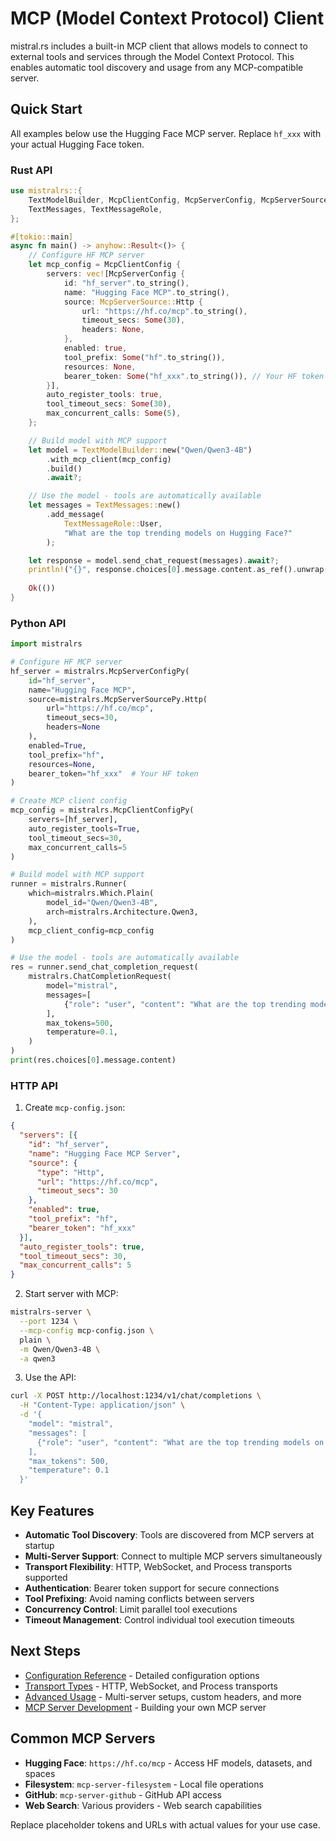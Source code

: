 # MCP (Model Context Protocol) Client

mistral.rs includes a built-in MCP client that allows models to connect to external tools and services through the Model Context Protocol. This enables automatic tool discovery and usage from any MCP-compatible server.

## Quick Start

All examples below use the Hugging Face MCP server. Replace `hf_xxx` with your actual Hugging Face token.

### Rust API

```rust
use mistralrs::{
    TextModelBuilder, McpClientConfig, McpServerConfig, McpServerSource,
    TextMessages, TextMessageRole,
};

#[tokio::main]
async fn main() -> anyhow::Result<()> {
    // Configure HF MCP server
    let mcp_config = McpClientConfig {
        servers: vec![McpServerConfig {
            id: "hf_server".to_string(),
            name: "Hugging Face MCP".to_string(),
            source: McpServerSource::Http {
                url: "https://hf.co/mcp".to_string(),
                timeout_secs: Some(30),
                headers: None,
            },
            enabled: true,
            tool_prefix: Some("hf".to_string()),
            resources: None,
            bearer_token: Some("hf_xxx".to_string()), // Your HF token
        }],
        auto_register_tools: true,
        tool_timeout_secs: Some(30),
        max_concurrent_calls: Some(5),
    };

    // Build model with MCP support
    let model = TextModelBuilder::new("Qwen/Qwen3-4B")
        .with_mcp_client(mcp_config)
        .build()
        .await?;

    // Use the model - tools are automatically available
    let messages = TextMessages::new()
        .add_message(
            TextMessageRole::User,
            "What are the top trending models on Hugging Face?"
        );

    let response = model.send_chat_request(messages).await?;
    println!("{}", response.choices[0].message.content.as_ref().unwrap());
    
    Ok(())
}
```

### Python API

```python
import mistralrs

# Configure HF MCP server
hf_server = mistralrs.McpServerConfigPy(
    id="hf_server",
    name="Hugging Face MCP",
    source=mistralrs.McpServerSourcePy.Http(
        url="https://hf.co/mcp",
        timeout_secs=30,
        headers=None
    ),
    enabled=True,
    tool_prefix="hf",
    resources=None,
    bearer_token="hf_xxx"  # Your HF token
)

# Create MCP client config
mcp_config = mistralrs.McpClientConfigPy(
    servers=[hf_server],
    auto_register_tools=True,
    tool_timeout_secs=30,
    max_concurrent_calls=5
)

# Build model with MCP support
runner = mistralrs.Runner(
    which=mistralrs.Which.Plain(
        model_id="Qwen/Qwen3-4B",
        arch=mistralrs.Architecture.Qwen3,
    ),
    mcp_client_config=mcp_config
)

# Use the model - tools are automatically available
res = runner.send_chat_completion_request(
    mistralrs.ChatCompletionRequest(
        model="mistral",
        messages=[
            {"role": "user", "content": "What are the top trending models on Hugging Face?"}
        ],
        max_tokens=500,
        temperature=0.1,
    )
)
print(res.choices[0].message.content)
```

### HTTP API

1. Create `mcp-config.json`:
```json
{
  "servers": [{
    "id": "hf_server",
    "name": "Hugging Face MCP Server",
    "source": {
      "type": "Http",
      "url": "https://hf.co/mcp",
      "timeout_secs": 30
    },
    "enabled": true,
    "tool_prefix": "hf",
    "bearer_token": "hf_xxx"
  }],
  "auto_register_tools": true,
  "tool_timeout_secs": 30,
  "max_concurrent_calls": 5
}
```

2. Start server with MCP:
```bash
mistralrs-server \
  --port 1234 \
  --mcp-config mcp-config.json \
  plain \
  -m Qwen/Qwen3-4B \
  -a qwen3
```

3. Use the API:
```bash
curl -X POST http://localhost:1234/v1/chat/completions \
  -H "Content-Type: application/json" \
  -d '{
    "model": "mistral",
    "messages": [
      {"role": "user", "content": "What are the top trending models on Hugging Face?"}
    ],
    "max_tokens": 500,
    "temperature": 0.1
  }'
```

## Key Features

- **Automatic Tool Discovery**: Tools are discovered from MCP servers at startup
- **Multi-Server Support**: Connect to multiple MCP servers simultaneously
- **Transport Flexibility**: HTTP, WebSocket, and Process transports supported
- **Authentication**: Bearer token support for secure connections
- **Tool Prefixing**: Avoid naming conflicts between servers
- **Concurrency Control**: Limit parallel tool executions
- **Timeout Management**: Control individual tool execution timeouts

## Next Steps

- [Configuration Reference](./configuration.md) - Detailed configuration options
- [Transport Types](./transports.md) - HTTP, WebSocket, and Process transports
- [Advanced Usage](./advanced.md) - Multi-server setups, custom headers, and more
- [MCP Server Development](./server.md) - Building your own MCP server

## Common MCP Servers

- **Hugging Face**: `https://hf.co/mcp` - Access HF models, datasets, and spaces
- **Filesystem**: `mcp-server-filesystem` - Local file operations
- **GitHub**: `mcp-server-github` - GitHub API access
- **Web Search**: Various providers - Web search capabilities

Replace placeholder tokens and URLs with actual values for your use case.